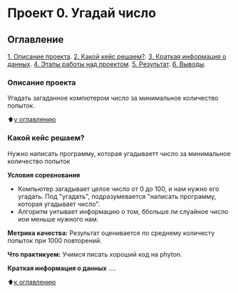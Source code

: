 # Проект 0. Угадай число

## Оглавление
[1. Описание проекта](https://github.com/TarasovAlexey94/sf_data_scince/blob/main/__pycache__/project_0/README.md/#Описание-проекта).
[2. Какой кейс решаем?](https://github.com/TarasovAlexey94/sf_data_scince/blob/main/__pycache__/project_0/README.md/#Какой-кейс-решаем).
[3. Краткая информация о данных](https://github.com/TarasovAlexey94/sf_data_scince/blob/main/__pycache__/project_0/README.md/#Краткая-информация-о-данных).
[4. Этапы работы над проектом](https://github.com/TarasovAlexey94/sf_data_scince/blob/main/__pycache__/project_0/README.md/#Этапы-работы-над-проектом).
[5. Результат](https://github.com/TarasovAlexey94/sf_data_scince/blob/main/__pycache__/project_0/README.md/#Результат).
[6. Выводы](https://github.com/TarasovAlexey94/sf_data_scince/blob/main/__pycache__/project_0/README.md/#Выводы).

### Описание проекта
Угадать загаданное компютером число за минимальное количество попыток.

:arrow_up:[у оглавлению](https://github.com/TarasovAlexey94/sf_data_scince/blob/main/__pycache__/project_0/README.md/#Оглавление)

### Какой кейс решаем?
Нужно написать программу, которая угадываетт число за минимальное количество  попыток

**Условия соревнования**
- Компьютер загадывает целое число от 0 до 100, и нам нужно его угадать. Под "угадать", подразумевается "написать программу, которая угадывает число".
- Алгоритм уитывает информацию о том, ббольше ли слуайное число иои меньше нужного нам.

**Метрика качества:**
Результат оценивается по среднему количесту попыток при 1000 повторений.

**Что практикуем:**
Учимся писать хороший код на phyton.

**Краткая информация о данных**
....

:arrow_up:[к оглавлению](https://github.com/TarasovAlexey94/sf_data_scince/blob/main/__pycache__/project_0/README.md/#Оглавление)